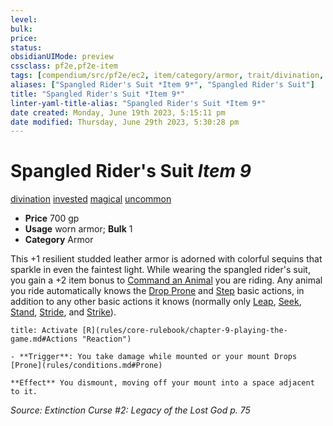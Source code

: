 ```yaml
---
level:
bulk:
price:
status:
obsidianUIMode: preview
cssclass: pf2e,pf2e-item
tags: [compendium/src/pf2e/ec2, item/category/armor, trait/divination, trait/invested, trait/magical, trait/uncommon]
aliases: ["Spangled Rider's Suit *Item 9*", "Spangled Rider's Suit"]
title: "Spangled Rider's Suit *Item 9*"
linter-yaml-title-alias: "Spangled Rider's Suit *Item 9*"
date created: Monday, June 19th 2023, 5:15:11 pm
date modified: Thursday, June 29th 2023, 5:30:28 pm
---
```


# Spangled Rider's Suit *Item 9*

[divination](rules/traits/divination.md) [invested](rules/traits/invested.md) [magical](rules/traits/magical.md) [uncommon](rules/traits/uncommon.md)  

- **Price** 700 gp
- **Usage** worn armor; **Bulk** 1
- **Category** Armor

This +1 resilient studded leather armor is adorned with colorful sequins that sparkle in even the faintest light. While wearing the spangled rider's suit, you gain a +2 item bonus to [Command an Animal](rules/actions/command-an-animal.md) you are riding. Any animal you ride automatically knows the [Drop Prone](rules/actions/drop-prone.md) and [Step](rules/actions/step.md) basic actions, in addition to any other basic actions it knows (normally only [Leap](rules/actions/leap.md), [Seek](rules/actions/seek.md), [Stand](rules/actions/stand.md), [Stride](rules/actions/stride.md), and [Strike](rules/actions/strike.md)).

```ad-embed-ability
title: Activate [R](rules/core-rulebook/chapter-9-playing-the-game.md#Actions "Reaction")

- **Trigger**: You take damage while mounted or your mount Drops [Prone](rules/conditions.md#Prone)

**Effect** You dismount, moving off your mount into a space adjacent to it.
```

*Source: Extinction Curse #2: Legacy of the Lost God p. 75*
